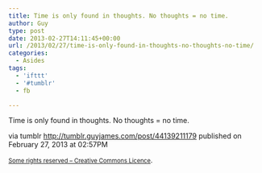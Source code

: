 ```yaml
---
title: Time is only found in thoughts. No thoughts = no time.
author: Guy
type: post
date: 2013-02-27T14:11:45+00:00
url: /2013/02/27/time-is-only-found-in-thoughts-no-thoughts-no-time/
categories:
  - Asides
tags:
  - 'ifttt'
  - '#tumblr'
  - fb

---
```

Time is only found in thoughts. No thoughts = no time.

via tumblr http://tumblr.guyjames.com/post/44139211179 published on February 27, 2013 at 02:57PM

<small><a href="https://creativecommons.org/licenses/by-nc/3.0/" target="_blank">Some rights reserved &#8211; Creative Commons Licence</a></small>.